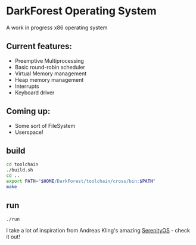 # DarkForest Operating System

A work in progress x86 operating system

## Current features:

- Preemptive Multiprocessing
- Basic round-robin scheduler
- Virtual Memory management
- Heap memory management
- Interrupts
- Keyboard driver

## Coming up:
- Some sort of FileSystem
- Userspace!

## build
```bash
cd toolchain
./build.sh
cd ..
export PATH="$HOME/DarkForest/toolchain/cross/bin:$PATH"
make
```

## run
```bash
./run
```


I take a lot of inspiration from Andreas Kling's amazing [SerenityOS](https://github.com/SerenityOS/serenity) - check it out!

